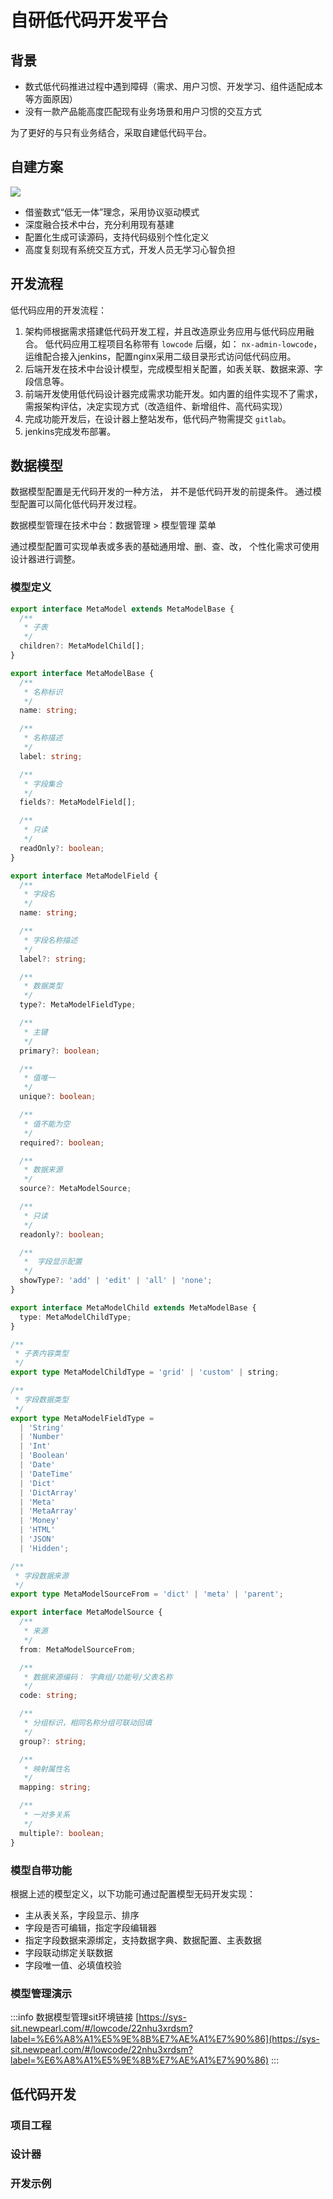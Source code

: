 # 自研低代码开发平台

## 背景

- 数式低代码推进过程中遇到障碍（需求、用户习惯、开发学习、组件适配成本等方面原因）
- 没有一款产品能高度匹配现有业务场景和用户习惯的交互方式

为了更好的与只有业务结合，采取自建低代码平台。

## 自建方案

![](../assets/newpearl/1.png)

- 借鉴数式“低无一体”理念，采用协议驱动模式
- 深度融合技术中台，充分利用现有基建
- 配置化生成可读源码，支持代码级别个性化定义
- 高度复刻现有系统交互方式，开发人员无学习心智负担

## 开发流程

低代码应用的开发流程：

1. 架构师根据需求搭建低代码开发工程，并且改造原业务应用与低代码应用融合。 低代码应用工程项目名称带有 `lowcode` 后缀，如： `nx-admin-lowcode`，运维配合接入jenkins，配置nginx采用二级目录形式访问低代码应用。
1. 后端开发在技术中台设计模型，完成模型相关配置，如表关联、数据来源、字段信息等。
1. 前端开发使用低代码设计器完成需求功能开发。如内置的组件实现不了需求，需报架构评估，决定实现方式（改造组件、新增组件、高代码实现）
1. 完成功能开发后，在设计器上整站发布，低代码产物需提交 `gitlab`。
1. jenkins完成发布部署。

## 数据模型

数据模型配置是无代码开发的一种方法， 并不是低代码开发的前提条件。 通过模型配置可以简化低代码开发过程。

数据模型管理在技术中台：数据管理 > 模型管理 菜单

通过模型配置可实现单表或多表的基础通用增、删、查、改， 个性化需求可使用设计器进行调整。

### 模型定义

```ts
export interface MetaModel extends MetaModelBase {
  /**
   * 子表
   */
  children?: MetaModelChild[];
}

export interface MetaModelBase {
  /**
   * 名称标识
   */
  name: string;

  /**
   * 名称描述
   */
  label: string;

  /**
   * 字段集合
   */
  fields?: MetaModelField[];

  /**
   * 只读
   */
  readOnly?: boolean;
}

export interface MetaModelField {
  /**
   * 字段名
   */
  name: string;

  /**
   * 字段名称描述
   */
  label?: string;

  /**
   * 数据类型
   */
  type?: MetaModelFieldType;

  /**
   * 主键
   */
  primary?: boolean;

  /**
   * 值唯一
   */
  unique?: boolean;

  /**
   * 值不能为空
   */
  required?: boolean;

  /**
   * 数据来源
   */
  source?: MetaModelSource;

  /**
   * 只读
   */
  readonly?: boolean;

  /**
   *  字段显示配置
   */
  showType?: 'add' | 'edit' | 'all' | 'none';
}

export interface MetaModelChild extends MetaModelBase {
  type: MetaModelChildType;
}

/**
 * 子表内容类型
 */
export type MetaModelChildType = 'grid' | 'custom' | string;

/**
 * 字段数据类型
 */
export type MetaModelFieldType =
  | 'String'
  | 'Number'
  | 'Int'
  | 'Boolean'
  | 'Date'
  | 'DateTime'
  | 'Dict'
  | 'DictArray'
  | 'Meta'
  | 'MetaArray'
  | 'Money'
  | 'HTML'
  | 'JSON'
  | 'Hidden';

/**
 * 字段数据来源
 */
export type MetaModelSourceFrom = 'dict' | 'meta' | 'parent';

export interface MetaModelSource {
  /**
   * 来源
   */
  from: MetaModelSourceFrom;

  /**
   * 数据来源编码： 字典组/功能号/父表名称
   */
  code: string;

  /**
   * 分组标识，相同名称分组可联动回填
   */
  group?: string;

  /**
   * 映射属性名
   */
  mapping: string;

  /**
   * 一对多关系
   */
  multiple?: boolean;
}
```

### 模型自带功能

根据上述的模型定义，以下功能可通过配置模型无码开发实现：

- 主从表关系，字段显示、排序
- 字段是否可编辑，指定字段编辑器
- 指定字段数据来源绑定，支持数据字典、数据配置、主表数据
- 字段联动绑定关联数据
- 字段唯一值、必填值校验

### 模型管理演示

:::info 数据模型管理sit环境链接
[https://sys-sit.newpearl.com/#/lowcode/22nhu3xrdsm?label=%E6%A8%A1%E5%9E%8B%E7%AE%A1%E7%90%86](https://sys-sit.newpearl.com/#/lowcode/22nhu3xrdsm?label=%E6%A8%A1%E5%9E%8B%E7%AE%A1%E7%90%86)
:::

## 低代码开发

### 项目工程

### 设计器

### 开发示例
